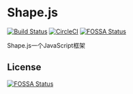 # Shape.js
[![Build Status](https://travis-ci.com/SummeryTime/Shape.svg?branch=master)](https://travis-ci.com/SummeryTime/Shape) [![CircleCI](https://circleci.com/gh/SummeryTime/Shape.svg?style=svg)](https://circleci.com/gh/SummeryTime/Shape) [![FOSSA Status](https://app.fossa.io/api/projects/git%2Bgithub.com%2FSummeryTime%2FShape.svg?type=shield)](https://app.fossa.io/projects/git%2Bgithub.com%2FSummeryTime%2FShape?ref=badge_shield)
 

Shape.js一个JavaScript框架


## License
[![FOSSA Status](https://app.fossa.io/api/projects/git%2Bgithub.com%2FSummeryTime%2FShape.svg?type=large)](https://app.fossa.io/projects/git%2Bgithub.com%2FSummeryTime%2FShape?ref=badge_large)
